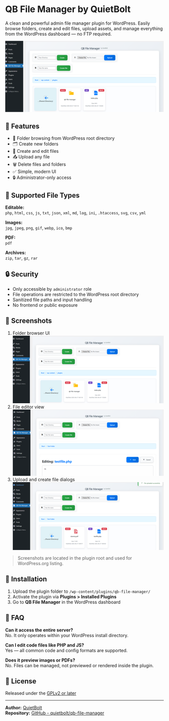 # QB File Manager by QuietBolt

A clean and powerful admin file manager plugin for WordPress. Easily browse folders, create and edit files, upload assets, and manage everything from the WordPress dashboard — no FTP required.

![Screenshot](screenshot-1.png)

## 🔧 Features

- 📁 Folder browsing from WordPress root directory  
- 🗂️ Create new folders  
- 📄 Create and edit files  
- 📤 Upload any file  
- 🗑️ Delete files and folders  
- ✅ Simple, modern UI  
- 🔒 Administrator-only access  

## 🧩 Supported File Types

**Editable:**  
`php`, `html`, `css`, `js`, `txt`, `json`, `xml`, `md`, `log`, `ini`, `.htaccess`, `svg`, `csv`, `yml`

**Images:**  
`jpg`, `jpeg`, `png`, `gif`, `webp`, `ico`, `bmp`

**PDF:**  
`pdf`

**Archives:**  
`zip`, `tar`, `gz`, `rar`

## 🔒 Security

- Only accessible by `administrator` role  
- File operations are restricted to the WordPress root directory  
- Sanitized file paths and input handling  
- No frontend or public exposure

## 📸 Screenshots

1. Folder browser UI 
![Screenshot](screenshot-1.png) 
2. File editor view  
![Screenshot](screenshot-2.png)
3. Upload and create file dialogs 
![Screenshot](screenshot-3.png) 

> Screenshots are located in the plugin root and used for WordPress.org listing.

## 🚀 Installation

1. Upload the plugin folder to `/wp-content/plugins/qb-file-manager/`
2. Activate the plugin via **Plugins > Installed Plugins**
3. Go to **QB File Manager** in the WordPress dashboard

## 💬 FAQ

**Can it access the entire server?**  
No. It only operates within your WordPress install directory.

**Can I edit code files like PHP and JS?**  
Yes — all common code and config formats are supported.

**Does it preview images or PDFs?**  
No. Files can be managed, not previewed or rendered inside the plugin.

## 📝 License

Released under the [GPLv2 or later](https://www.gnu.org/licenses/gpl-2.0.html)

---

**Author:** [QuietBolt](https://github.com/quietbolt)  
**Repository:** [GitHub - quietbolt/qb-file-manager](https://github.com/quietbolt/qb-file-manager)
